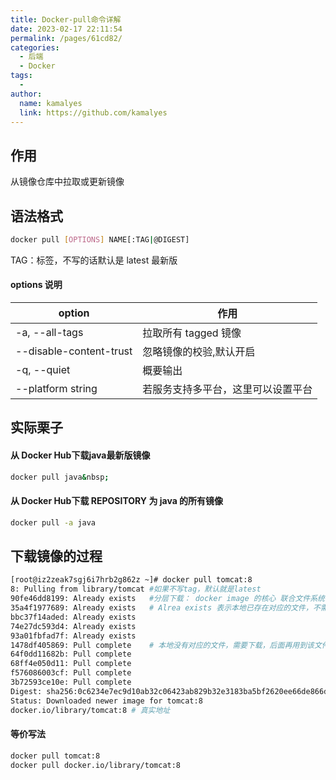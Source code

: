 ```yaml
---
title: Docker-pull命令详解
date: 2023-02-17 22:11:54
permalink: /pages/61cd82/
categories:
  - 后端
  - Docker
tags:
  - 
author: 
  name: kamalyes
  link: https://github.com/kamalyes
---
```


## 作用

从镜像仓库中拉取或更新镜像

## 语法格式

```bash
docker pull [OPTIONS] NAME[:TAG|@DIGEST]
```

TAG：标签，不写的话默认是 latest 最新版

#### options 说明

| option | 作用 |
| --- | --- |
-a, --all-tags | 拉取所有 tagged 镜像
--disable-content-trust | 忽略镜像的校验,默认开启
-q, --quiet | 概要输出
--platform string | 若服务支持多平台，这里可以设置平台

## 实际栗子

#### 从 Docker Hub下载java最新版镜像

```bash
docker pull java&nbsp;
```

#### 从 Docker Hub下载 REPOSITORY 为 java 的所有镜像

```bash
docker pull -a java
```

## 下载镜像的过程

```bash
[root@iz2zeak7sgj6i7hrb2g862z ~]# docker pull tomcat:8
8: Pulling from library/tomcat #如果不写tag，默认就是latest
90fe46dd8199: Already exists   #分层下载： docker image 的核心 联合文件系统
35a4f1977689: Already exists   # Alrea exists 表示本地已存在对应的文件，不需要重复下载，提高速度，减少内存占用率
bbc37f14aded: Already exists 
74e27dc593d4: Already exists 
93a01fbfad7f: Already exists 
1478df405869: Pull complete    # 本地没有对应的文件，需要下载，后面再用到该文件的时候就不用再下载了
64f0dd11682b: Pull complete 
68ff4e050d11: Pull complete 
f576086003cf: Pull complete 
3b72593ce10e: Pull complete 
Digest: sha256:0c6234e7ec9d10ab32c06423ab829b32e3183ba5bf2620ee66de866df # 签名防伪
Status: Downloaded newer image for tomcat:8
docker.io/library/tomcat:8 # 真实地址
```

#### 等价写法

```bash
docker pull tomcat:8
docker pull docker.io/library/tomcat:8
```
